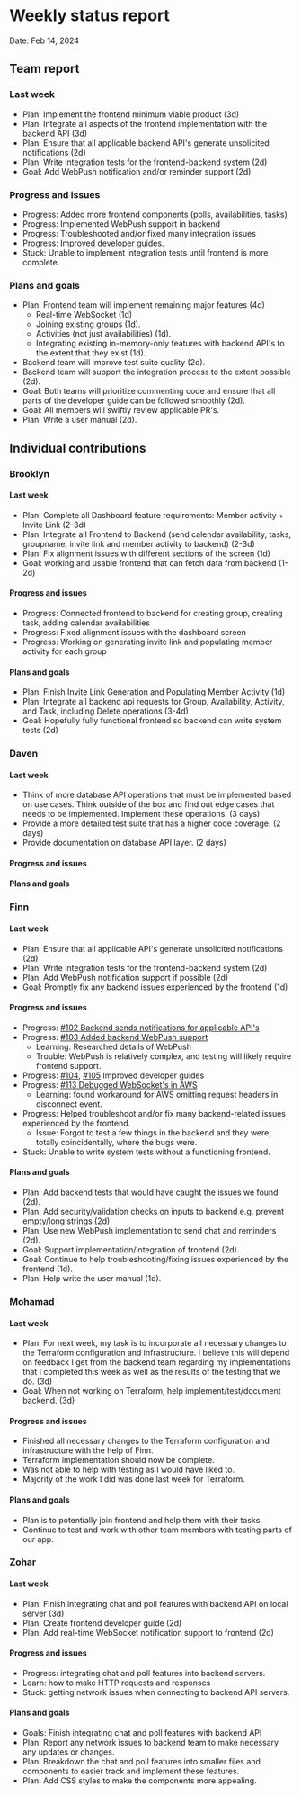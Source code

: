 # Weekly status report

Date: Feb 14, 2024

## Team report

### Last week

- Plan: Implement the frontend minimum viable product (3d)
- Plan: Integrate all aspects of the frontend implementation with the backend API (3d)
- Plan: Ensure that all applicable backend API's generate unsolicited notifications (2d)
- Plan: Write integration tests for the frontend-backend system (2d)
- Goal: Add WebPush notification and/or reminder support (2d)

### Progress and issues

- Progress: Added more frontend components (polls, availabilities, tasks)
- Progress: Implemented WebPush support in backend
- Progress: Troubleshooted and/or fixed many integration issues
- Progress: Improved developer guides.
- Stuck: Unable to implement integration tests until frontend is more complete.

<!--
What you did, what worked, what you learned, where you had trouble, and where you are stuck.
-->

### Plans and goals

- Plan: Frontend team will implement remaining major features (4d)
  - Real-time WebSocket (1d)
  - Joining existing groups (1d).
  - Activities (not just availabilities) (1d).
  - Integrating existing in-memory-only features with backend API's to the extent that they exist (1d).
- Backend team will improve test suite quality (2d).
- Backend team will support the integration process to the extent possible (2d).
- Goal: Both teams will prioritize commenting code and ensure that all parts of the developer guide can be followed smoothly (2d).
- Goal: All members will swiftly review applicable PR's.
- Plan: Write a user manual (2d).

<!--
Each bullet point should include a measurable task and a time estimate.

Break down tasks such that lowest level tasks are <3 days.

This is higher level and should indicate who is responsible for each task.

May include long-term goals.
-->

## Individual contributions

### Brooklyn

#### Last week

- Plan: Complete all Dashboard feature requirements: Member activity + Invite Link (2-3d)
- Plan: Integrate all Frontend to Backend (send calendar availability, tasks, groupname, invite link and member activity to backend) (2-3d)
- Plan: Fix alignment issues with different sections of the screen (1d)
- Goal: working and usable frontend that can fetch data from backend (1-2d)

#### Progress and issues

<!--
What you did, what worked, what you learned, where you had trouble, and where you are stuck.
-->
- Progress: Connected frontend to backend for creating group, creating task, adding calendar availabilities
- Progress: Fixed alignment issues with the dashboard screen
- Progress: Working on generating invite link and populating member activity for each group

#### Plans and goals

<!--
Each bullet point should include a measurable task and a time estimate.

Break down tasks such that lowest level tasks are <3 days.
-->
- Plan: Finish Invite Link Generation and Populating Member Activity (1d)
- Plan: Integrate all backend api requests for Group, Availability, Activity, and Task, including Delete operations (3-4d)
- Goal: Hopefully fully functional frontend so backend can write system tests (2d)

### Daven

#### Last week

- Think of more database API operations that must be implemented based on use cases. Think outside of the box
  and find out edge cases that needs to be implemented. Implement these operations. (3 days)
- Provide a more detailed test suite that has a higher code coverage. (2 days)
- Provide documentation on database API layer. (2 days)

#### Progress and issues

<!--
What you did, what worked, what you learned, where you had trouble, and where you are stuck.
-->

#### Plans and goals

<!--
Each bullet point should include a measurable task and a time estimate.

Break down tasks such that lowest level tasks are <3 days.
-->

### Finn

#### Last week

- Plan: Ensure that all applicable API's generate unsolicited notifications (2d)
- Plan: Write integration tests for the frontend-backend system (2d)
- Plan: Add WebPush notification support if possible (2d)
- Goal: Promptly fix any backend issues experienced by the frontend (1d)

#### Progress and issues

- Progress: [#102 Backend sends notifications for applicable API's](https://github.com/cse403-lemmeknow/lemmeknow/pull/102)
- Progress: [#103 Added backend WebPush support](https://github.com/cse403-lemmeknow/lemmeknow/pull/103)
  - Learning: Researched details of WebPush
  - Trouble: WebPush is relatively complex, and testing will likely require frontend support.
- Progress: [#104](https://github.com/cse403-lemmeknow/lemmeknow/pull/104), [#105](https://github.com/cse403-lemmeknow/lemmeknow/pull/105) Improved developer guides
- Progress: [#113 Debugged WebSocket's in AWS](https://github.com/cse403-lemmeknow/lemmeknow/pull/113)
  - Learning: found workaround for AWS omitting request headers in disconnect event.
- Progress: Helped troubleshoot and/or fix many backend-related issues experienced by the frontend.
  - Issue: Forgot to test a few things in the backend and they were, totally  coincidentally, where the bugs were.
- Stuck: Unable to write system tests without a functioning frontend.

<!--
What you did, what worked, what you learned, where you had trouble, and where you are stuck.
-->

#### Plans and goals

- Plan: Add backend tests that would have caught the issues we found (2d).
- Plan: Add security/validation checks on inputs to backend e.g. prevent empty/long strings (2d)
- Plan: Use new WebPush implementation to send chat and reminders (2d).
- Goal: Support implementation/integration of frontend (2d).
- Goal: Continue to help troubleshooting/fixing issues experienced by the frontend (1d).
- Plan: Help write the user manual (1d).

<!--
Each bullet point should include a measurable task and a time estimate.

Break down tasks such that lowest level tasks are <3 days.
-->

### Mohamad

#### Last week

- Plan: For next week, my task is to incorporate all necessary changes to the Terraform configuration and infrastructure. I believe this will depend on feedback I get from the backend team regarding my implementations that I completed this week as well as the results of the testing that we do. (3d)
- Goal: When not working on Terraform, help implement/test/document backend. (3d)

#### Progress and issues

- Finished all necessary changes to the Terraform configuration and infrastructure with the help of Finn.
- Terraform implementation should now be complete.
- Was not able to help with testing as I would have liked to.
- Majority of the work I did was done last week for Terraform.

#### Plans and goals

- Plan is to potentially join frontend and help them with their tasks
- Continue to test and work with other team members with testing parts of our app.

### Zohar

#### Last week

- Plan: Finish integrating chat and poll features with backend API on local server (3d)
- Plan: Create frontend developer guide (2d)
- Plan: Add real-time WebSocket notification support to frontend (2d)

#### Progress and issues

- Progress: integrating chat and poll features into backend servers.
- Learn: how to make HTTP requests and responses
- Stuck: getting network issues when connecting to backend API servers.

#### Plans and goals

- Goals: Finish integrating chat and poll features with backend API
- Plan: Report any network issues to backend team to make necessary any updates or changes.
- Plan: Breakdown the chat and poll features into smaller files and components to easier
track and implement these features.
- Plan: Add CSS styles to make the components more appealing.
